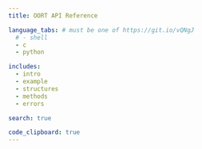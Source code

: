 ```yaml
---
title: OORT API Reference

language_tabs: # must be one of https://git.io/vQNgJ
  # - shell
  - c
  - python

includes:
  - intro
  - example
  - structures
  - methods
  - errors

search: true

code_clipboard: true
---
```

